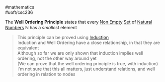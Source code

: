 #mathematics  
#uoft/csc236 

The **Well Ordering Principle** states that every [Non Empty](Non%20Empty.md) [Set](../../Mathematics/MAT223%20Notes/Set.md) of [Natural Numbers](Natural%20Numbers) $\mathbb{N}$ has a *smallest* element

> This principle can be proved using [Induction](Induction.md)  
> Induction and Well Ordering have a close relationship, in that they are equivalent  
> 	Although so far we are only shown that induction implies well ordering, not the other way around yet  
> 	(We can prove that the well ordering principle is true, with induction)  
> I'm not sure that this all matters, just understand relations, and well ordering in relation to nodes